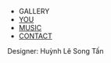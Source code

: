 <!DOCTYPE html>
<html lang="en">
<head>
    <meta charset="UTF-8">
    <title>Le Nguyen Thuy Truc</title>
    <link rel="stylesheet" href="style.css">
</head>
<body>
    <section class="menubar">
        <ul>
            <div>
                <li><a id="gallery" >GALLERY</a></li>
            </div>
            <div>
                <li><a href="you/index.html">YOU</a></li>
            </div>
            <div>
                <li><a href="you/Music/index.html">MUSIC</a></li>    
            </div>
            <div>
                <li><a href="https://www.facebook.com/huynhlesongtan2707">CONTACT</a></li>
            </div>
        </ul>
    </section>
    <span id="picture" class="hexagon">
        <div><img src="images/123.jpg" alt=""></div>
        <div><img src="images/234.jpg" alt=""></div>  
        <div><img src="images/345.jpg" alt=""></div>
        <div><img src="images/456.jpg" alt=""></div>
        <div><img src="images/567.jpg" alt=""></div>
        <div><img src="images/678.jpg" alt=""></div>
        <div><img src="images/789.jpg" alt=""></div>
        <div><img src="images/890.jpg" alt=""></div>
        <div><img src="images/910.jpg" alt=""></div>
    </span>
    <footer>Designer: Huỳnh Lê Song Tấn</footer>
</body>
</html>
